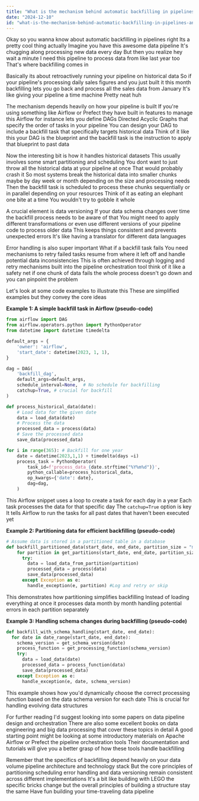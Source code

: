 ```yaml
---
title: "What is the mechanism behind automatic backfilling in pipelines, and how does it handle historical datasets?"
date: "2024-12-10"
id: "what-is-the-mechanism-behind-automatic-backfilling-in-pipelines-and-how-does-it-handle-historical-datasets"
---
```


Okay so you wanna know about automatic backfilling in pipelines right  Its a pretty cool thing actually  Imagine you have this awesome data pipeline  It's chugging along processing new data every day  But then you realize  hey wait a minute  I need this pipeline to process data from like last year too  That's where backfilling comes in

Basically its about retroactively running your pipeline on historical data  So if your pipeline's processing daily sales figures and you just built it this month  backfilling lets you go back and process all the sales data from January  It's like giving your pipeline a time machine  Pretty neat huh

The mechanism depends heavily on how your pipeline is built  If you're using something like Airflow or Prefect  they have built in features to manage this  Airflow for instance lets you define DAGs Directed Acyclic Graphs  that specify the order of tasks in your pipeline  You can design your DAG to include a backfill task  that specifically targets historical data  Think of it like this  your DAG is the blueprint  and the backfill task is the instruction to apply that blueprint to past data

Now the interesting bit is how it handles historical datasets  This usually involves some smart partitioning and scheduling  You dont want to just throw all the historical data at your pipeline at once  That would probably crash it  So  most systems break the historical data into smaller chunks  maybe by day week or month depending on the size and processing needs  Then  the backfill task is scheduled to process these chunks sequentially or in parallel depending on your resources  Think of it as eating an elephant one bite at a time  You wouldn't try to gobble it whole

A crucial element is data versioning  If your data schema changes over time  the backfill process needs to be aware of that  You might need to apply different transformations or even use different versions of your pipeline code to process older data  This keeps things consistent and prevents unexpected errors  It's like having a translator for different data languages

Error handling is also super important  What if a backfill task fails  You need mechanisms to retry failed tasks resume from where it left off and handle potential data inconsistencies  This is often achieved through logging and retry mechanisms built into the pipeline orchestration tool  think of it like a safety net  if one chunk of data fails the whole process doesn't go down  and you can pinpoint the problem

Let's look at some code examples to illustrate this  These are simplified examples but they convey the core ideas

**Example 1:  A simple backfill task in Airflow (pseudo-code)**

```python
from airflow import DAG
from airflow.operators.python import PythonOperator
from datetime import datetime timedelta

default_args = {
    'owner': 'airflow',
    'start_date': datetime(2023, 1, 1),
}

dag = DAG(
    'backfill_dag',
    default_args=default_args,
    schedule_interval=None,  # No schedule for backfilling
    catchup=True, # crucial for backfill
)

def process_historical_data(date):
    # Load data for the given date
    data = load_data(date)
    # Process the data
    processed_data = process(data)
    # Save the processed data
    save_data(processed_data)

for i in range(365): # Backfill for one year
    date = datetime(2023,1,1) + timedelta(days =i)
    process_task = PythonOperator(
        task_id=f'process_data_{date.strftime("%Y%m%d")}',
        python_callable=process_historical_data,
        op_kwargs={'date': date},
        dag=dag,
    )
```

This Airflow snippet uses a loop to create a task for each day in a year  Each task processes the data for that specific day  The `catchup=True` option is key  It tells Airflow to run the tasks for all past dates that haven't been executed yet



**Example 2:  Partitioning data for efficient backfilling (pseudo-code)**

```python
# Assume data is stored in a partitioned table in a database
def backfill_partitioned_data(start_date, end_date, partition_size = "month"):
    for partition in get_partitions(start_date, end_date, partition_size):
      try:
        data = load_data_from_partition(partition)
        processed_data = process(data)
        save_data(processed_data)
      except Exception as e:
        handle_exception(e, partition) #Log and retry or skip
```

This demonstrates how partitioning simplifies backfilling  Instead of loading everything at once  it processes data month by month  handling potential errors in each partition separately


**Example 3:  Handling schema changes during backfilling (pseudo-code)**

```python
def backfill_with_schema_handling(start_date, end_date):
  for date in date_range(start_date, end_date):
    schema_version = get_schema_version(date)
    process_function = get_processing_function(schema_version)
    try:
      data = load_data(date)
      processed_data = process_function(data)
      save_data(processed_data)
    except Exception as e:
      handle_exception(e, date, schema_version)

```

This example shows how you'd dynamically choose the correct processing function based on the data schema version for each date  This is crucial for handling evolving data structures


For further reading  I'd suggest looking into some papers on data pipeline design and orchestration  There are also some excellent books on data engineering and big data processing that cover these topics in detail  A good starting point might be looking at some introductory materials on Apache Airflow or Prefect  the pipeline orchestration tools  Their documentation and tutorials will give you a better grasp of how these tools handle backfilling


Remember that the specifics of backfilling depend heavily on your data volume pipeline architecture and technology stack  But the core principles of partitioning scheduling error handling and data versioning remain consistent across different implementations  It's a bit like building with LEGO  the specific bricks change but the overall principles of building a structure stay the same  Have fun building your time-traveling data pipeline
